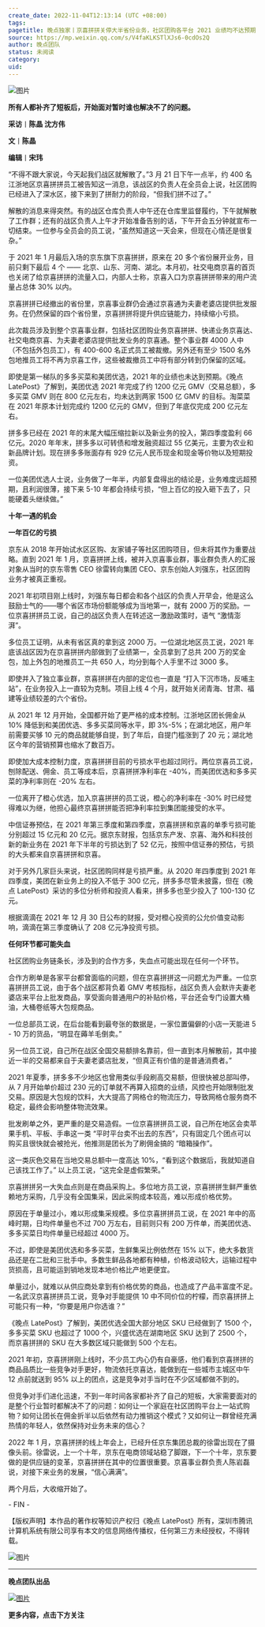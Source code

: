 ```yaml
---
create_date: 2022-11-04T12:13:14 (UTC +08:00)
tags: 
pagetitle: 晚点独家丨京喜拼拼关停大半省份业务，社区团购各平台 2021 业绩均不达预期
source: https://mp.weixin.qq.com/s/V4faKLKSTlXJs6-0cdOs2Q
author: 晚点团队
status: 未阅读
category: 
uid: 
---
```


![图片](https://mmbiz.qpic.cn/mmbiz_jpg/VWpZENjIo5smJQ7N14B0HQ5JLAFjs5Py9aHPSGBtVDibTdibpDB3kQ3JY86yw3AAzpwEn9ttgoibiarrYNUClGM7pA/640?wx_fmt=jpeg&wxfrom=5&wx_lazy=1&wx_co=1)

**所有人都补齐了短板后，开始面对暂时谁也解决不了的问题。**

  

**采访**丨**陈晶 沈方伟**  

**文**丨**陈晶**

**编辑**丨**宋玮**

“不得不跟大家说，今天起我们战区就解散了。”3 月 21 日下午一点半，约 400 名江浙地区京喜拼拼员工被告知这一消息，该战区的负责人在全员会上说，社区团购已经进入了深水区，接下来到了拼耐力的阶段，“但我们拼不过了。”  

解散的消息来得突然。有的战区仓库负责人中午还在仓库里监督履约，下午就解散了工作群；还有的战区负责人上午才开始准备告别的话，下午开会五分钟就宣布一切结束。一位参与全员会的员工说，“虽然知道这一天会来，但现在心情还是很复杂。”

于 2021 年 1 月最后入场的京东旗下京喜拼拼，原来在 20 多个省份展开业务，目前只剩下最后 4 个 —— 北京、山东、河南、湖北。本月初，社交电商京喜的首页也关闭了给京喜拼拼的流量入口，内部人士称，京喜入口为京喜拼拼带来的用户流量占总体 30% 以内。

京喜拼拼已经撤出的省份里，京喜事业群仍会通过京喜通为夫妻老婆店提供批发服务。在仍然保留的四个省份里，京喜拼拼将提升供应链能力，持续缩小亏损。

此次裁员涉及到整个京喜事业群，包括社区团购业务京喜拼拼、快递业务京喜达、社交电商京喜、为夫妻老婆店提供批发业务的京喜通。整个事业群 4000 人中（不包括外包员工），有 400-600 名正式员工被裁撤。另外还有至少 1500 名外包地推员工将不再为京喜工作，这些被裁撤员工中将有部分转到仍保留的区域。

即使是第一梯队的多多买菜和美团优选，2021 年的业绩也未达到预期。《晚点 LatePost》了解到，美团优选 2021 年完成了约 1200 亿元 GMV（交易总额），多多买菜 GMV 则在 800 亿元左右，均未达到两家 1500 亿 GMV 的目标。淘菜菜在 2021 年原本计划完成约 1200 亿元的 GMV，但到了年底仅完成 200 亿元左右。

拼多多已经在 2021 年的末尾大幅压缩拉新以及新业务的投入，第四季度盈利 66 亿元。2020 年年末，拼多多以可转债和增发融资超过 55 亿美元，主要为农业和新品牌计划。现在拼多多账面存有 929 亿元人民币现金和现金等价物以及短期投资。

一位美团优选人士说，业务做了一年半，内部复盘得出的结论是，业务难度远超预期，且利润很薄，接下来 5-10 年都会持续亏损，“但上百亿的投入砸下去了，只能硬着头继续做。”

**十年一遇的机会**

**一年百亿的亏损**

京东从 2018 年开始试水区区购、友家铺子等社区团购项目，但未将其作为重要战略。直到 2021 年 1 月，京喜拼拼上线，被并入京喜事业群，事业群负责人的汇报对象从当时的京东零售 CEO 徐雷转向集团 CEO、京东创始人刘强东，社区团购业务才被真正重视。

2021 年初项目刚上线时，刘强东每日都会和各个战区的负责人开早会，他是这么鼓励士气的——哪个省区市场份额能够成为当地第一，就有 2000 万的奖励。一位京喜拼拼员工说，自己的战区负责人在转述这一激励政策时，语气 “激情澎湃”。

多位员工证明，从未有省区真的拿到这 2000 万。一位湖北地区员工说，2021 年底该战区因为在京喜拼拼内部做到了业绩第一，全员拿到了总共 200 万的奖金包，加上外包的地推员工一共 650 人，均分到每个人手里不过 3000 多。

即使并入了独立事业群，京喜拼拼在内部的定位也一直是 “打入下沉市场，反哺主站”，在业务投入上一直较为克制。项目上线 4 个月，就开始关闭青海、甘肃、福建等业绩较差的六个省份。

从 2021 年 12 月开始，全国都开始了更严格的成本控制。江浙地区团长佣金从 10% 降低到和美团优选、多多买菜同等水平，即 3%-5%；在湖北地区，用户年前需要买够 10 元的商品就能够自提，到了年后，自提门槛涨到了 20 元；湖北地区今年的营销预算也缩水了数百万。

即使加大成本控制力度，京喜拼拼目前的亏损水平也超过同行。两位京喜员工说，刨除配送、佣金、员工等成本后，京喜拼拼净利率在 -40%，而美团优选和多多买菜的净利率则在 -20% 左右。

一位离开了橙心优选，加入京喜拼拼的员工说，橙心的净利率在 -30% 时已经觉得难以为继，他担心最终京喜拼拼能否把净利率拉到集团能接受的水平。

中信证券预估，在 2021 年第三季度和第四季度，京喜拼拼和京喜的单季亏损可能分别超过 15 亿元和 20 亿元。据京东财报，包括京东产发、京喜、海外和科技创新的新业务在 2021 年下半年的亏损达到了 52 亿元，按照中信证券的预估，亏损的大头都来自京喜拼拼和京喜。

对于另外几家巨头来说，社区团购同样是亏损严重。从 2020 年四季度到 2021 年四季度，美团在新业务上的投入不低于 300 亿元，拼多多尽管未披露，但在《晚点 LatePost》采访的多位分析师和投资人看来，拼多多也至少投入了 100-130 亿元。

根据滴滴在 2021 年 12 月 30 日公布的财报，受对橙心投资的公允价值变动影响，滴滴在第三季度确认了 208 亿元净投资亏损。

**任何环节都可能失血**

社区团购业务链条长，涉及到的合作方多，失血点可能出现在任何一个环节。

合作方刷单是各家平台都曾面临的问题，但在京喜拼拼这一问题尤为严重。一位京喜拼拼员工说，由于各个战区都背负着 GMV 考核指标，战区负责人会默许夫妻老婆店来平台上批发商品，享受面向普通用户的补贴价格，平台还会专门设置大桶油，大桶卷纸等大包规商品。

一位总部员工说，在后台能看到最夸张的数据是，一家位置偏僻的小店一天能进 5 - 10 万的货品，“明显在薅羊毛倒卖。”

另一位员工说，自己所在战区全国交易额排名靠前，但一直到本月解散前，其中接近一半的交易都来自于夫妻老婆店批发，“但真正有价值的是普通消费者。”

2021 年夏季，拼多多不少地区也曾用类似手段刷高交易额，但很快被总部叫停，从 7 月开始单价超过 230 元的订单就不再算入招商的业绩，风控也开始限制批发交易。原因是大包规的饮料，大大提高了网格仓的物流压力，导致网格仓服务商不稳定，最终会影响整体物流效果。

批发刷单之外，更严重的是交易造假。一位京喜拼拼员工说，自己所在地区会卖苹果手机、平板、手串这一类 “平时平台卖不出去的东西”，只有固定几个团点可以购买且很快就会被抢光，他推测是团长为了刷佣金搞的 “暗箱操作”。

这一类灰色交易在当地交易总额中一度高达 10%，“看到这个数据后，我就知道自己该找工作了。” 以上员工说，“这完全是虚假繁荣。”

京喜拼拼另一大失血点则是在商品采购上。多位地方员工说，京喜拼拼生鲜严重依赖地方采购，几乎没有全国集采，因此采购成本较高，难以形成价格优势。

原因在于单量过小，难以形成集采规模。多位京喜拼拼员工说，在 2021 年中的高峰时期，日均件单量也不过 700 万左右，目前则只有 200 万件单，而美团优选、多多买菜日均件单量已经超过 4000 万。

不过，即使是美团优选和多多买菜，生鲜集采比例依然在 15% 以下，绝大多数货品还是在二批和三批手中。多数生鲜品各地都有种植，价格波动较大，运输过程中货损高，且可能运到销地发现本地价格比产地更便宜。

单量过小，就难以从供应商处拿到有价格优势的商品，也造成了产品丰富度不足。一名武汉京喜拼拼员工说，竞争对手能提供 10 中不同价位的柠檬，而京喜拼拼上可能只有一种，“你要是用户你选谁？”

《晚点 LatePost》了解到，美团优选全国大部分地区 SKU 已经做到了 1500 个，多多买菜 SKU 也超过了 1000 个，兴盛优选在湖南地区 SKU 达到了 2500 个，而京喜拼拼的 SKU 在大多数区域只能做到 500 个左右。

2021 年初，京喜拼拼刚上线时，不少员工内心仍有自豪感，他们看到京喜拼拼的商品品质比一些竞争对手更好，物流依托京喜达，能做到在一些城市主城区中午 12 点前就送到 95% 以上的团点，这是竞争对手当时在不少区域都做不到的。

但竞争对手们进化迅速，不到一年时间各家都补齐了自己的短板，大家需要面对的是整个行业暂时都解决不了的问题：如何让一个家庭在社区团购平台上一站式购物？如何让团长在佣金折半以后依然有动力推销这个模式？又如何让一群曾经充满热情的年轻人，依然保持对业务未来的信心？

2022 年 1 月，京喜拼拼的线上年会上，已经升任京东集团总裁的徐雷出现在了摄像头前。徐雷说，上一个十年，京东在电商领域站稳了脚跟，下一个十年，京东要做的是供应链的变革，京喜拼拼在其中的位置很重要。京喜事业群负责人陈岩磊说，对接下来业务的发展，“信心满满”。

两个月后，大收缩开始了。

\- FIN -

【版权声明】本作品的著作权等知识产权归《晚点 LatePost》所有，深圳市腾讯计算机系统有限公司享有本文的信息网络传播权，任何第三方未经授权，不得转载。

![图片](https://mmbiz.qpic.cn/mmbiz_png/VWpZENjIo5smJQ7N14B0HQ5JLAFjs5PykwwAt5Wofdfj2M2ibOIsCm7vJib2v18BS4LuDgbDLSDnMA5q7lvDsfvw/640?wx_fmt=png&wxfrom=5&wx_lazy=1&wx_co=1)

___

**晚点团队出品**

[![图片](https://mmbiz.qpic.cn/mmbiz_jpg/VWpZENjIo5vNlsha49qv1fRcDv9xEDWbsdbXAgv4tCliaQY9QTDfxoziaUL3zVLNeicovyhnuTaO78F8ZBzxclkkQ/640?wx_fmt=jpeg&wxfrom=5&wx_lazy=1&wx_co=1)](http://mp.weixin.qq.com/s?__biz=MzU3Mjk1OTQ0Ng==&mid=2247490814&idx=1&sn=ad2e8955ed1ae046fc5eed4462925072&chksm=fcc9a347cbbe2a513ac4c90fdc16f104ae983615d3bec9cf344a3b4aae135f3686e0d87615bd&scene=21#wechat_redirect)

**更多内容，点击下方关注**
